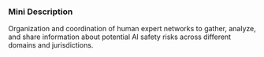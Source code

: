 ### Mini Description

Organization and coordination of human expert networks to gather, analyze, and share information about potential AI safety risks across different domains and jurisdictions.

